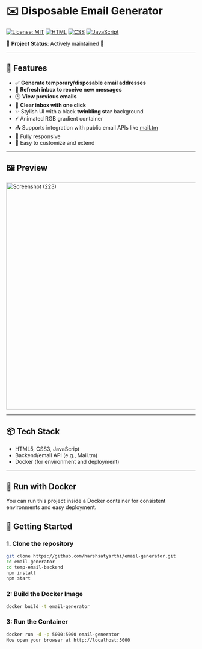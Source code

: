 # ✉️ Disposable Email Generator

[![License: MIT](https://img.shields.io/badge/License-MIT-green.svg)](LICENSE)
[![HTML](https://img.shields.io/badge/HTML5-%23E34F26.svg?&logo=html5&logoColor=white)]()
[![CSS](https://img.shields.io/badge/CSS3-%231572B6.svg?&logo=css3&logoColor=white)]()
[![JavaScript](https://img.shields.io/badge/JavaScript-%23F7DF1E.svg?&logo=javascript&logoColor=black)]()

📂 **Project Status**: Actively maintained 🚀

---

## 🌟 Features
 
- ✅ **Generate temporary/disposable email addresses**
- 📩 **Refresh inbox to receive new messages**
- 🕓 **View previous emails**
- 🧹 **Clear inbox with one click**
- ✨ Stylish UI with a black **twinkling star** background
- ⚡ Animated RGB gradient container
- 📥 Supports integration with public email APIs like [mail.tm](https://mail.tm)
- 📱 Fully responsive
- 🧠 Easy to customize and extend

---

## 🖼️ Preview
 
 <img width="1366" height="602" alt="Screenshot (223)" src="https://github.com/user-attachments/assets/d0d6ac6f-320b-4fbf-bdee-e4091403d94e" />

---

 ## 📦 Tech Stack

- HTML5, CSS3, JavaScript 
- Backend/email API (e.g., Mail.tm)
- Docker (for environment and deployment)

---

## 🐳 Run with Docker

You can run this project inside a Docker container for consistent environments and easy deployment.

## 🚀 Getting Started

### 1. Clone the repository

```bash
git clone https://github.com/harshsatyarthi/email-generator.git
cd email-generator
cd temp-email-backend
npm install
npm start
```

### 2: Build the Docker Image
```bash
docker build -t email-generator
 ```

### 3: Run the Container
```bash
docker run -d -p 5000:5000 email-generator
Now open your browser at http://localhost:5000
```
